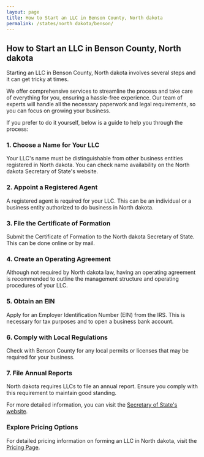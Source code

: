 ```yaml
---
layout: page
title: How to Start an LLC in Benson County, North dakota
permalink: /states/north dakota/benson/
---
```


<h2>How to Start an LLC in Benson County, North dakota</h2>

<p>Starting an LLC in Benson County, North dakota involves several steps and it can get tricky at times.</p>

<p>We offer comprehensive services to streamline the process and take care of everything for you, ensuring a hassle-free experience. Our team of experts will handle all the necessary paperwork and legal requirements, so you can focus on growing your business.</p>

<p>If you prefer to do it yourself, below is a guide to help you through the process:</p>

<h3>1. Choose a Name for Your LLC</h3>
<p>Your LLC's name must be distinguishable from other business entities registered in North dakota. You can check name availability on the North dakota Secretary of State's website.</p>

<h3>2. Appoint a Registered Agent</h3>
<p>A registered agent is required for your LLC. This can be an individual or a business entity authorized to do business in North dakota.</p>

<h3>3. File the Certificate of Formation</h3>
<p>Submit the Certificate of Formation to the North dakota Secretary of State. This can be done online or by mail.</p>

<h3>4. Create an Operating Agreement</h3>
<p>Although not required by North dakota law, having an operating agreement is recommended to outline the management structure and operating procedures of your LLC.</p>

<h3>5. Obtain an EIN</h3>
<p>Apply for an Employer Identification Number (EIN) from the IRS. This is necessary for tax purposes and to open a business bank account.</p>

<h3>6. Comply with Local Regulations</h3>
<p>Check with Benson County for any local permits or licenses that may be required for your business.</p>

<h3>7. File Annual Reports</h3>
<p>North dakota requires LLCs to file an annual report. Ensure you comply with this requirement to maintain good standing.</p>

<p>For more detailed information, you can visit the <a href="https://www.sos.north dakota.gov/">Secretary of State's website</a>.</p>

<h3>Explore Pricing Options</h3>
<p>For detailed pricing information on forming an LLC in North dakota, visit the <a href="{ '/new-pricing/' | relative_url }">Pricing Page</a>.</p>
